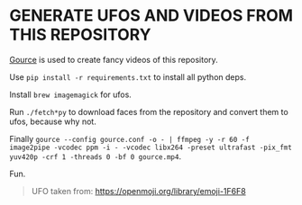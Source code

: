 # GENERATE UFOS AND VIDEOS FROM THIS REPOSITORY

[Gource](gource.io) is used to create fancy videos of this repository.

Use `pip install -r requirements.txt` to install all python deps. 

Install `brew imagemagick` for ufos.

Run `./fetch*py` to download faces from the repository and convert them to ufos, because why not.

Finally `gource --config gource.conf -o - | ffmpeg -y -r 60 -f image2pipe -vcodec ppm -i - -vcodec libx264 -preset ultrafast -pix_fmt yuv420p -crf 1 -threads 0 -bf 0 gource.mp4`.

Fun.

> UFO taken from: https://openmoji.org/library/emoji-1F6F8

